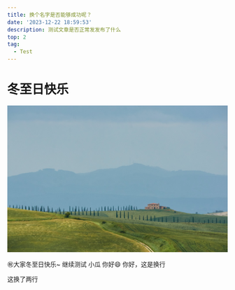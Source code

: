 ```yaml
---
title: 换个名字是否能够成功呢？
date: '2023-12-22 18:59:53'
description: 测试文章是否正常发发布了什么
top: 2
tag:
  - Test
---
```

# 冬至日快乐
![wolfgang-hasselmann-mOTEccUNPFY.jpg](images/f1ce52f08ad9864f3bc30d2c2f9b7336.jpeg)


㊗️大家冬至日快乐~
继续测试
小瓜
你好😄
你好，这是换行

这换了两行
